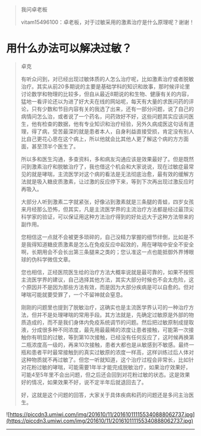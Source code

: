 > 我问卓老板
> 
> vitam15496100：卓老板，对于过敏采用的激素治疗是什么原理呢？谢谢！

# 用什么办法可以解决过敏？

> 卓克
> 
> 有听众问到，对已经出现过敏体质的人怎么治疗呢，比如激素治疗或者脱敏治疗。其实从前20多期说的主要是基础学科的知识和故事，那时候评论里讨论数学和物理的比较多，但自从最近8期说的和生物、健康有关的内容，猛地一看评论还以为进了好大夫在线的网站呢，每天有大量的求医问药的评论，只有少数和节目内容有关的我选了出来，还有一部分问题，说了自己的病情问怎么治，或者说了一个药名，问药效好不好，这些问题其实应该问医生，他有检查的数据，他有专业知识和治疗经验，另外久病成医这句话有道理，得了病，受苦最深的就是患者本人，自身利益直接受损，肯定没有别人比自己更花心思在这个病上，所以他就会比其他人更了解这个病的方方面面，甚至顶半个医生了。
> 
> 
> 
> 所以多和医生沟通，多查资料，多和病友沟通应该是效果最好了。但是既然问到激素治疗和脱敏治疗了，我也借这个机会和大家说说，现在过敏症最常见的就是哮喘，主流医学对这个病的看法是无法彻底治愈，最有效的缓解方法就是吸入糖皮质激素，让过激的反应停下来，等到下次再出现过激反应时再吸入。
> 
> 
> 
> 大部分人听到激素二字就紧张，好像沾到激素就是三条腿的青蛙，四岁女孩来月经那么恐怖，但其实，凡是主流医学界的主流治疗方法都是经过最顶尖科学家的验证，可以保证用这种方法治疗得到的好处远大于这种方法带来的副作用。
> 
> 
> 
> 您相信这一点就不会被更多琐碎的，自己没精力掌握的细节绊倒，比如是不是我得知道糖皮质激素是怎么在免疫反应中起效的，用在哮喘中安全不安全啊，长期用会不会长出第三条腿来之类的；您认准这一点也能抵御外界博眼球的伪科学微信文章。
> 
> 
> 
> 您也相信，正经医院医生给的治疗方法大概率说就是最可靠的，如果不按照主流医学界的建议，自己选择其他方法，其实大部分时候也不会太危险，这个原因并不是因为那些方法有效，而是因为大部分疾病是可以自愈的。但对哮喘可能就要受罪了，一个不留神就会窒息。
> 
> 
> 
> 刚刚的问题里也提到了脱敏治疗，这确实也是主流医学界认可的一种治疗方法，但并不是处理哮喘的常用手段。其方法就是，先确定过敏原是外部的物质造成的，而不是我们身体内免疫系统调节的问题。然后把过敏原制成提取液，分成很多种不同浓度，最先用最最稀的浓度让患者接触，可能第一次接触你有明显的过敏，等到第10次接触，已经没有任何反应了，这时候再换第二瓶浓度高一级的，再来10次接触，患者大都也是从敏感到不敏感。最终一瓶和患者平时最常接触到的真实过敏原的浓度一样高，这样训练过后人体对这种物质就不再过敏了。但您一听就知道，这个治疗过程会非常长，比如针对花粉过敏的哮喘，可能需要1年半才能完成脱敏治疗，如果治疗效果好，可能4至5年里不会出问题，但之后还会回到对花粉过敏的状态。这是效果好的情况，如果效果不好，说不定半年后就退回去了。
> 
> 
> 
> 好，这就是这个问题的回答，大家关于具体疾病和药的问题还是多问主治医生。

![https://piccdn3.umiwi.com/img/201610/11/201610111155340888062737.jpg](https://piccdn3.umiwi.com/img/201610/11/201610111155340888062737.jpg)

---
